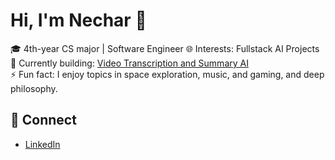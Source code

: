 # Hi, I'm Nechar 👋

🎓 4th-year CS major | Software Engineer 
🌐 Interests: Fullstack AI Projects  
🚀 Currently building: [Video Transcription and Summary AI](https://github.com/SpeedRelativity/Lecture-Summarizer---SPRINGBOOT-JAVA-PYTHON)  
⚡ Fun fact: I enjoy topics in space exploration, music, and gaming, and deep philosophy.

## 🔗 Connect
- [LinkedIn](https://www.linkedin.com/in/necharkc)

